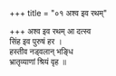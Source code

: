 +++
title = "०१ अश्व इव रथम्"

+++
अश्व इव रथम् आ दत्स्व  
सिंह इव पुरुषं हर ।  
हस्तीव नड्वलान् भङ्धि  
भ्रातृव्याणां श्रियं वृह ॥